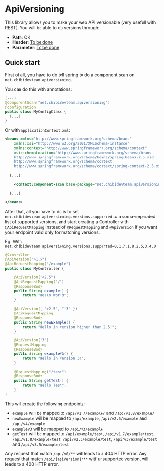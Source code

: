 ApiVersioning
=============

This library allows you to make your web API versionable (very usefull with REST).
You will be able to do versions through:
- **Path**: OK
- **Header**: [To be done](https://github.com/ChibiTomo/ApiVersioning/issues/1)
- **Parameter**: [To be done](https://github.com/ChibiTomo/ApiVersioning/issues/2)

Quick start
-----------

First of all, you have to do tell spring to do a component scan on `net.chibidevteam.apiversioning`.

You can do this with annotations:
```java
(...)
@ComponentScan("net.chibidevteam.apiversioning")
@configuration
public class MyConfigClass {
  (...)
}
```

Or with `applicationContext.xml`:
```xml
<beans xmlns="http://www.springframework.org/schema/beans"
    xmlns:xsi="http://www.w3.org/2001/XMLSchema-instance"
    xmlns:context="http://www.springframework.org/schema/context"
    xsi:schemaLocation="http://www.springframework.org/schema/beans
    http://www.springframework.org/schema/beans/spring-beans-2.5.xsd
    http://www.springframework.org/schema/context
    http://www.springframework.org/schema/context/spring-context-2.5.xsd">
  
  (...)
  
    <context:component-scan base-package="net.chibidevteam.apiversioning" />

  (...)
  
</beans>
```

After that, all you have to do is to set `net.chibidevteam.apiversioning.versions.supported` to a coma-separated list of supported versions, and start creating a Controller with `@ApiRequestMapping` instead of `@RequestMapping` and `@ApiVersion` if you want your endpoint valid only for matching versions.

Eg: 
With `net.chibidevteam.apiversioning.versions.supported=0,1.7,1.8,2.5,3,4.0`
```java
@Controller
@ApiVersion(">1.5")
@ApiRequestMapping("/example")
public class MyController {

    @ApiVersion("<2.5")
    @ApiRequestMapping("/")
    @ResponseBody
    public String example() {
        return "Hello World";
    }

    @ApiVersion({ ">2.5", "!3" })
    @ApiRequestMapping
    @ResponseBody
    public String newExample() {
        return "Hello in version higher than 2.5!";
    }

    @ApiVersion("3")
    @RequestMapping
    @ResponseBody
    public String exampleV3() {
        return "Hello in version 3!";
    }

    @RequestMapping("/test")
    @ResponseBody
    public String getTest() {
        return "Hello Test";
    }
}
```
This will create the following endpoints:
- `example` will be mapped to `/api/v1.7/example/` and `/api/v1.8/example/`
- `newExample` will be mapped to `/api/example`, `/api/v2.5/example` and `/api/v4/example`
- `exampleV3` will be mapped to `/api/v3/example`
- `getTest` will be mapped to `/api/example/test`, `/api/v1.7/example/test`, `/api/v1.8/example/test`, `/api/v2.5/example/test`, `/api/v3/example/test` and `/api/v3.5/example/test`

Any request that match `/api/v0/**` will leads to a 404 HTTP error.
Any request that match `/api/{apiVersion}/**` witf unsupported version, will leads to a 400 HTTP error.
